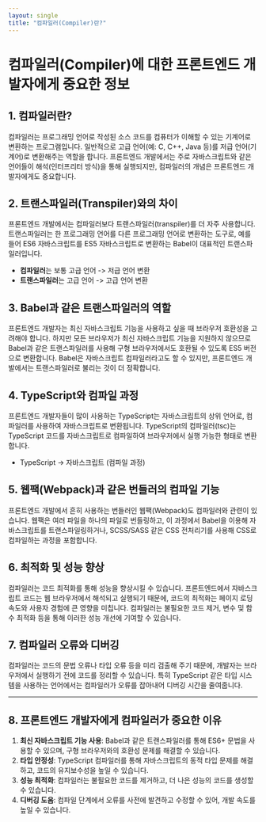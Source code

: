 ```yaml
---
layout: single
title: "컴파일러(Compiler)란?"
---
```


# 컴파일러(Compiler)에 대한 프론트엔드 개발자에게 중요한 정보

## 1. 컴파일러란?

컴파일러는 프로그래밍 언어로 작성된 소스 코드를 컴퓨터가 이해할 수 있는 기계어로 변환하는 프로그램입니다. 일반적으로 고급 언어(예: C, C++, Java 등)를 저급 언어(기계어)로 변환해주는 역할을 합니다. 프론트엔드 개발에서는 주로 자바스크립트와 같은 언어들이 해석(인터프리터 방식)을 통해 실행되지만, 컴파일러의 개념은 프론트엔드 개발자에게도 중요합니다.

## 2. 트랜스파일러(Transpiler)와의 차이

프론트엔드 개발에서는 컴파일러보다 트랜스파일러(transpiler)를 더 자주 사용합니다. 트랜스파일러는 한 프로그래밍 언어를 다른 프로그래밍 언어로 변환하는 도구로, 예를 들어 ES6 자바스크립트를 ES5 자바스크립트로 변환하는 Babel이 대표적인 트랜스파일러입니다.

- **컴파일러**는 보통 고급 언어 -> 저급 언어 변환
- **트랜스파일러**는 고급 언어 -> 고급 언어 변환

## 3. Babel과 같은 트랜스파일러의 역할

프론트엔드 개발자는 최신 자바스크립트 기능을 사용하고 싶을 때 브라우저 호환성을 고려해야 합니다. 하지만 모든 브라우저가 최신 자바스크립트 기능을 지원하지 않으므로 Babel과 같은 트랜스파일러를 사용해 구형 브라우저에서도 호환될 수 있도록 ES5 버전으로 변환합니다. Babel은 자바스크립트 컴파일러라고도 할 수 있지만, 프론트엔드 개발에서는 트랜스파일러로 불리는 것이 더 정확합니다.

## 4. TypeScript와 컴파일 과정

프론트엔드 개발자들이 많이 사용하는 TypeScript는 자바스크립트의 상위 언어로, 컴파일러를 사용하여 자바스크립트로 변환됩니다. TypeScript의 컴파일러(tsc)는 TypeScript 코드를 자바스크립트로 컴파일하여 브라우저에서 실행 가능한 형태로 변환합니다.

- TypeScript -> 자바스크립트 (컴파일 과정)

## 5. 웹팩(Webpack)과 같은 번들러의 컴파일 기능

프론트엔드 개발에서 흔히 사용하는 번들러인 웹팩(Webpack)도 컴파일러와 관련이 있습니다. 웹팩은 여러 파일을 하나의 파일로 번들링하고, 이 과정에서 Babel을 이용해 자바스크립트를 트랜스파일링하거나, SCSS/SASS 같은 CSS 전처리기를 사용해 CSS로 컴파일하는 과정을 포함합니다.

## 6. 최적화 및 성능 향상

컴파일러는 코드 최적화를 통해 성능을 향상시킬 수 있습니다. 프론트엔드에서 자바스크립트 코드는 웹 브라우저에서 해석되고 실행되기 때문에, 코드의 최적화는 페이지 로딩 속도와 사용자 경험에 큰 영향을 미칩니다. 컴파일러는 불필요한 코드 제거, 변수 및 함수 최적화 등을 통해 이러한 성능 개선에 기여할 수 있습니다.

## 7. 컴파일러 오류와 디버깅

컴파일러는 코드의 문법 오류나 타입 오류 등을 미리 검출해 주기 때문에, 개발자는 브라우저에서 실행하기 전에 코드를 정리할 수 있습니다. 특히 TypeScript 같은 타입 시스템을 사용하는 언어에서는 컴파일러가 오류를 잡아내어 디버깅 시간을 줄여줍니다.

---

## 8. 프론트엔드 개발자에게 컴파일러가 중요한 이유

1. **최신 자바스크립트 기능 사용**: Babel과 같은 트랜스파일러를 통해 ES6+ 문법을 사용할 수 있으며, 구형 브라우저와의 호환성 문제를 해결할 수 있습니다.
2. **타입 안정성**: TypeScript 컴파일러를 통해 자바스크립트의 동적 타입 문제를 해결하고, 코드의 유지보수성을 높일 수 있습니다.
3. **성능 최적화**: 컴파일러는 불필요한 코드를 제거하고, 더 나은 성능의 코드를 생성할 수 있습니다.
4. **디버깅 도움**: 컴파일 단계에서 오류를 사전에 발견하고 수정할 수 있어, 개발 속도를 높일 수 있습니다.
